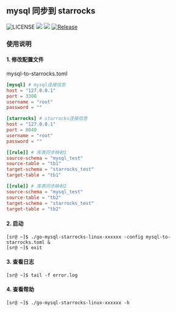 ## mysql 同步到 starrocks

![LICENSE](https://img.shields.io/badge/license-GPLv2%20-blue.svg)
![](https://img.shields.io/github/languages/top/liuxinwang/go-mysql-starrocks)
![](https://img.shields.io/badge/build-prerelease-brightgreen.svg)
[![Release](https://img.shields.io/github/release/liuxinwang/go-mysql-starrocks.svg?style=flat-square)](https://github.com/liuxinwang/go-mysql-starrocks/releases)


### 使用说明
#### 1. 修改配置文件
mysql-to-starrocks.toml
```toml
[mysql] # mysql连接信息
host = "127.0.0.1"
port = 3306
username = "root"
password = ""

[starrocks] # starrocks连接信息
host = "127.0.0.1"
port = 8040
username = "root"
password = ""

[[rule]] # 库表同步映射1
source-schema = "mysql_test"
source-table = "tb1"
target-schema = "starrocks_test"
target-table = "tb1"

[[rule]] # 库表同步映射2
source-schema = "mysql_test"
source-table = "tb2"
target-schema = "starrocks_test"
target-table = "tb2"
```
#### 2. 启动
```shell
[sr@ ~]$ ./go-mysql-starrocks-linux-xxxxxx -config mysql-to-starrocks.toml &
[sr@ ~]$ exit
```
#### 3. 查看日志
```shell
[sr@ ~]$ tail -f error.log
```

#### 4. 查看帮助
```shell
[sr@ ~]$ ./go-mysql-starrocks-linux-xxxxxx -h
```
